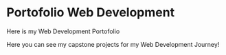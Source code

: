 # Portofolio Web Development
 Here is my Web Development Portofolio

 Here you can see my capstone projects for my Web Development Journey!
